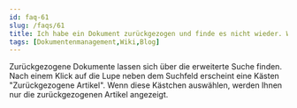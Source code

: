 ```yaml
---
id: faq-61
slug: /faqs/61
title: Ich habe ein Dokument zurückgezogen und finde es nicht wieder. Wo ist es
tags: [Dokumentenmanagement,Wiki,Blog]
---
```

Zurückgezogene Dokumente lassen sich über die erweiterte Suche finden. Nach einem Klick auf die Lupe neben dem Suchfeld erscheint eine Kästen "Zurückgezogene Artikel". Wenn diese Kästchen auswählen, werden Ihnen nur die zurückgezogenen Artikel angezeigt.